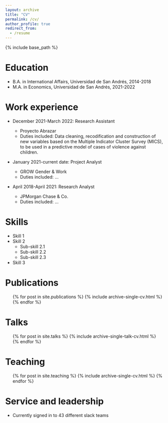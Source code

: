 ```yaml
---
layout: archive
title: "CV"
permalink: /cv/
author_profile: true
redirect_from:
  - /resume
---
```


{% include base_path %}

Education
======
* B.A. in International Affairs, Universidad de San Andrés, 2014-2018
* M.A. in Economics, Universidad de San Andrés, 2021-2022

Work experience
======
* December 2021-March 2022: Research Assistant
  * Proyecto Abrazar
  * Duties included: Data cleaning, recodification and construction of new variables based on the Multiple Indicator Cluster Survey (MICS), to be used in a predictive model of cases of violence against children. 


* January 2021-current date: Project Analyst
  * GROW Gender & Work
  * Duties included: ...
 
* April 2018-April 2021: Research Analyst
  * JPMorgan Chase & Co. 
  * Duties included: ...


Skills
======
* Skill 1
* Skill 2
  * Sub-skill 2.1
  * Sub-skill 2.2
  * Sub-skill 2.3
* Skill 3

Publications
======
  <ul>{% for post in site.publications %}
    {% include archive-single-cv.html %}
  {% endfor %}</ul>
  
Talks
======
  <ul>{% for post in site.talks %}
    {% include archive-single-talk-cv.html %}
  {% endfor %}</ul>
  
Teaching
======
  <ul>{% for post in site.teaching %}
    {% include archive-single-cv.html %}
  {% endfor %}</ul>
  
Service and leadership
======
* Currently signed in to 43 different slack teams
